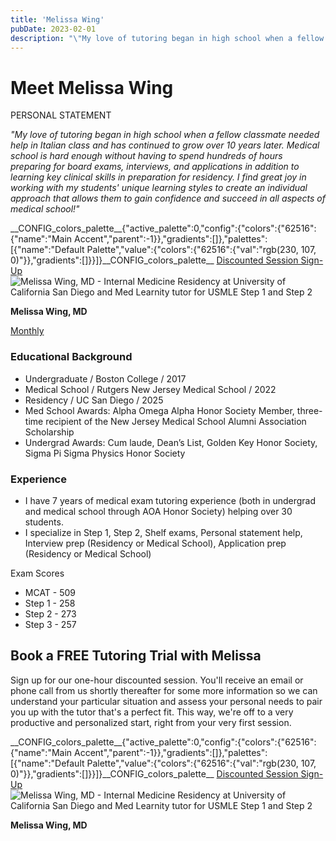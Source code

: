 ```yaml
---
title: 'Melissa Wing'
pubDate: 2023-02-01
description: "\"My love of tutoring began in high school when a fellow classmate needed help in Italian class and has continued to grow over 10 years later. Medical schoo"
---
```






# Meet Melissa Wing

PERSONAL STATEMENT

_"My love of tutoring began in high school when a fellow classmate needed help in Italian class and has continued to grow over 10 years later. Medical school is hard enough without having to spend hundreds of hours preparing for board exams, interviews, and applications in addition to learning key clinical skills in preparation for residency. I find great joy in working with my students' unique learning styles to create an individual approach that allows them to gain confidence and succeed in all aspects of medical school!"_

\_\_CONFIG\_colors\_palette\_\_{"active\_palette":0,"config":{"colors":{"62516":{"name":"Main Accent","parent":-1}},"gradients":\[\]},"palettes":\[{"name":"Default Palette","value":{"colors":{"62516":{"val":"rgb(230, 107, 0)"}},"gradients":\[\]}}\]}\_\_CONFIG\_colors\_palette\_\_ [Discounted Session Sign-Up](/purchase-discounted-session/) ![Melissa Wing, MD - Internal Medicine Residency at University of California San Diego and Med Learnity tutor for USMLE Step 1 and Step 2](https://i2xfwztd2ksbegse.public.blob.vercel-storage.com/wp/2022/08/Melissa-Wing.webp "Melissa Wing")

**Melissa Wing, MD**

[Monthly](#)

### Educational Background

- Undergraduate / Boston College / 2017
- Medical School / Rutgers New Jersey Medical School / 2022
- Residency / UC San Diego / 2025
- Med School Awards: Alpha Omega Alpha Honor Society Member, three-time recipient of the New Jersey Medical School Alumni Association Scholarship
- Undergrad Awards: Cum laude, Dean’s List, Golden Key Honor Society, Sigma Pi Sigma Physics Honor Society

### Experience

- I have 7 years of medical exam tutoring experience (both in undergrad and medical school through AOA Honor Society) helping over 30 students.
- I specialize in Step 1, Step 2, Shelf exams, Personal statement help, Interview prep (Residency or Medical School), Application prep (Residency or Medical School)

Exam Scores

- MCAT - 509
- Step 1 - 258
- Step 2 - 273
- Step 3 - 257

## Book a FREE Tutoring Trial with Melissa

Sign up for our one-hour discounted session. You'll receive an email or phone call from us shortly thereafter for some more information so we can understand your particular situation and assess your personal needs to pair you up with the tutor that's a perfect fit. This way, we're off to a very productive and personalized start, right from your very first session.

\_\_CONFIG\_colors\_palette\_\_{"active\_palette":0,"config":{"colors":{"62516":{"name":"Main Accent","parent":-1}},"gradients":\[\]},"palettes":\[{"name":"Default Palette","value":{"colors":{"62516":{"val":"rgb(230, 107, 0)"}},"gradients":\[\]}}\]}\_\_CONFIG\_colors\_palette\_\_ [Discounted Session Sign-Up](/purchase-discounted-session/) ![Melissa Wing, MD - Internal Medicine Residency at University of California San Diego and Med Learnity tutor for USMLE Step 1 and Step 2](https://i2xfwztd2ksbegse.public.blob.vercel-storage.com/wp/2022/08/Melissa-Wing.webp "Melissa Wing")

**Melissa Wing, MD**
